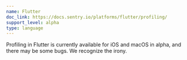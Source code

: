 ```yaml
---
name: Flutter
doc_link: https://docs.sentry.io/platforms/flutter/profiling/
support_level: alpha
type: language
---
```


<div class='alert warning'>
Profiling in Flutter is currently available for iOS and macOS in alpha, and there may be some bugs. We recognize the irony.
</div>
